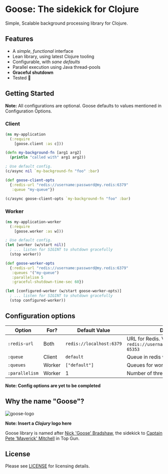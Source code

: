 Goose: The sidekick for Clojure
=========

Simple, Scalable background processing library for Clojure.

Features
---------

- A *simple*, *functional* interface
- Lean library, using latest Clojure tooling
- Configurable, with *sane defaults*
- Parallel execution using Java thread-pools
- **Graceful shutdown**
- Tested 🙂

Getting Started
---------

**Note:** All configurations are optional. Goose defaults to values mentioned in Configuration Options.

### Client

```clojure
(ns my-application
  (:require
    [goose.client :as c]))

(defn my-background-fn [arg1 arg2]
  (println "called with" arg1 arg2))

; Use default config.
(c/async nil `my-background-fn "foo" :bar)

(def goose-client-opts
  {:redis-url "redis://username:password@my.redis:6379"
   :queue "my-queue"})

(c/async goose-client-opts `my-background-fn "foo" :bar)

```

### Worker

```clojure
(ns my-application-worker
  (:require
    [goose.worker :as w]))

; Use default config.
(let [worker (w/start nil)]
  ; ... listen for SIGINT to shutdown gracefully
  (stop worker))

(def goose-worker-opts
  {:redis-url "redis://username:password@my.redis:6379"
   :queues '("my-queue")
   :parallelism 5
   :graceful-shutdown-time-sec 60})

(let [configured-worker (w/start goose-worker-opts)]
  ; ... listen for SIGINT to shutdown gracefully
  (stop configured-worker))
```

Configuration options
---------

| Option | For? | Default Value | Description |
| --- | --- | --- | --- |
| `:redis-url` | Both | `redis://localhost:6379` | URL for Redis. Valid URL is: `redis://username:password@hostname:0-65353` |
| `:queue` | Client | `default` | Queue in redis which will be enqueued |
| `:queues` | Worker | `["default"]` | Queues for worker to read from |
| `:parallelism` | Worker | 1 | Number of threads running in parallel |

**Note: Config options are yet to be completed**

Why the name "Goose"?
---------

![goose-logo](https://upload.wikimedia.org/wikipedia/commons/3/31/Goose_Up_Close.jpg)

**Note: Insert a *Clojury* logo here**

Goose library is named after [Nick 'Goose' Bradshaw](https://historica.fandom.com/wiki/Nick_Bradshaw), the sidekick
to [Captain Pete 'Maverick' Mitchell](https://topgun.fandom.com/wiki/Pete_Mitchell) in Top Gun.

License
---------

Please see [LICENSE](https://github.com/nilenso/goose/blob/main/LICENSE) for licensing details.

